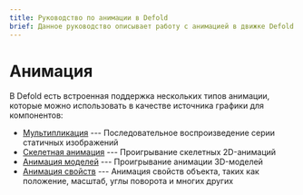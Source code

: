 ```yaml
---
title: Руководство по анимации в Defold
brief: Данное руководство описывает работу с анимацией в движке Defold
---
```


# Анимация

В Defold есть встроенная поддержка нескольких типов анимации, которые можно использовать в качестве источника графики для компонентов:

* [Мультипликация](/manuals/flipbook-animation) --- Последовательное воспроизведение серии статичных изображений
* [Скелетная анимация](/manuals/spine) --- Проигрывание скелетных 2D-анимаций
* [Анимация моделей](/manuals/model-animation) --- Проигрывание анимации 3D-моделей
* [Анимация свойств](/manuals/property-animation) --- Анимация свойств объекта, таких как положение, масштаб, углы поворота и многих других

